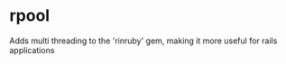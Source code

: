 rpool
=====
Adds multi threading to the  'rinruby' gem, making it more useful for rails applications
